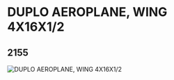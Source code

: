 # DUPLO AEROPLANE, WING 4X16X1/2
## 2155
![DUPLO AEROPLANE, WING 4X16X1/2](https://lc-www-live-s.legocdn.com/media/bricks/5/2/4264440.jpg)